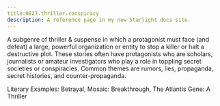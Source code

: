 ```yaml
---
title:0827.thriller.conspiracy
description: A reference page in my new Starlight docs site.
---
```

A subgenre of thriller & suspense in which a protagonist must face (and defeat) a large, 
powerful organization or entity to stop a killer 
or halt a destructive plot. 
These stories often have protagonists who are scholars, 
journalists or amateur investigators who play a role in toppling secret societies or conspiracies. 
Common themes are rumors, lies, propaganda, secret histories, and counter-propaganda. 

Literary Examples: Betrayal, Mosaic: Breakthrough, The Atlantis Gene: A Thriller
